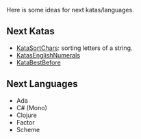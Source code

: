 Here is some ideas for next katas/languages.

Next Katas
----------

- [KataSortChars](http://codekata.pragprog.com/2007/01/kata_eleven_sor.html):
  sorting letters of a string.
- [KatasEnglishNumerals](http://rubyquiz.com/quiz25.html)
- [KataBestBefore](http://www.spotify.com/fr/jobs/tech/best-before/)


Next Languages
--------------

- Ada
- C# (Mono)
- Clojure
- Factor
- Scheme
